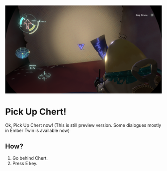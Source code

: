 ![](temporal-thumbnail.png?raw=true)

# Pick Up Chert!

Ok, Pick Up Chert now! (This is still preview version. Some dialogues mostly in Ember Twin is available now)

## How?
1. Go behind Chert.
2. Press E key.
